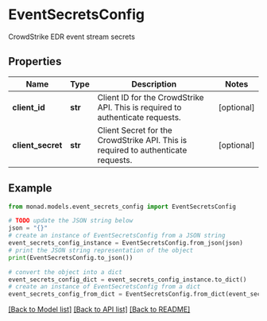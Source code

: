 # EventSecretsConfig

CrowdStrike EDR event stream secrets

## Properties

Name | Type | Description | Notes
------------ | ------------- | ------------- | -------------
**client_id** | **str** | Client ID for the CrowdStrike API. This is required to authenticate requests. | [optional] 
**client_secret** | **str** | Client Secret for the CrowdStrike API. This is required to authenticate requests. | [optional] 

## Example

```python
from monad.models.event_secrets_config import EventSecretsConfig

# TODO update the JSON string below
json = "{}"
# create an instance of EventSecretsConfig from a JSON string
event_secrets_config_instance = EventSecretsConfig.from_json(json)
# print the JSON string representation of the object
print(EventSecretsConfig.to_json())

# convert the object into a dict
event_secrets_config_dict = event_secrets_config_instance.to_dict()
# create an instance of EventSecretsConfig from a dict
event_secrets_config_from_dict = EventSecretsConfig.from_dict(event_secrets_config_dict)
```
[[Back to Model list]](../README.md#documentation-for-models) [[Back to API list]](../README.md#documentation-for-api-endpoints) [[Back to README]](../README.md)


